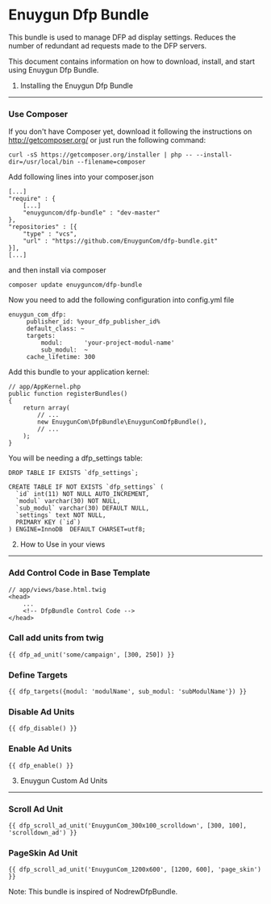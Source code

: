 Enuygun Dfp Bundle
==================

This bundle is used to manage DFP ad display settings. Reduces the number of redundant ad requests made to the DFP servers.

This document contains information on how to download, install, and start
using Enuygun Dfp Bundle.

1) Installing the Enuygun Dfp Bundle
------------------------------------

### Use Composer

If you don't have Composer yet, download it following the instructions on
http://getcomposer.org/ or just run the following command:

    curl -sS https://getcomposer.org/installer | php -- --install-dir=/usr/local/bin --filename=composer

Add following lines into your composer.json

    [...]
    "require" : {
        [...]
        "enuyguncom/dfp-bundle" : "dev-master"
    },
    "repositories" : [{
        "type" : "vcs",
        "url" : "https://github.com/EnuygunCom/dfp-bundle.git"
    }],
    [...]

and then install via composer

    composer update enuyguncom/dfp-bundle

Now you need to add the following configuration into config.yml file

    enuygun_com_dfp:
         publisher_id: %your_dfp_publisher_id%
         default_class: ~
         targets:
             modul:      'your-project-modul-name'
             sub_modul:  ~
         cache_lifetime: 300



Add this bundle to your application kernel:

    // app/AppKernel.php
    public function registerBundles()
    {
        return array(
            // ...
            new EnuygunCom\DfpBundle\EnuygunComDfpBundle(),
            // ...
        );
    }
    
You will be needing a dfp_settings table:

    DROP TABLE IF EXISTS `dfp_settings`;
    
    CREATE TABLE IF NOT EXISTS `dfp_settings` (
      `id` int(11) NOT NULL AUTO_INCREMENT,
      `modul` varchar(30) NOT NULL,
      `sub_modul` varchar(30) DEFAULT NULL,
      `settings` text NOT NULL,
      PRIMARY KEY (`id`)
    ) ENGINE=InnoDB  DEFAULT CHARSET=utf8;

2) How to Use in your views
---------------------------

### Add Control Code in Base Template

    // app/views/base.html.twig
    <head>
        ...
        <!-- DfpBundle Control Code -->
    </head>
    
### Call add units from twig

    {{ dfp_ad_unit('some/campaign', [300, 250]) }}
    
### Define Targets

    {{ dfp_targets({modul: 'modulName', sub_modul: 'subModulName'}) }}
    
### Disable Ad Units

    {{ dfp_disable() }}
    
### Enable Ad Units

    {{ dfp_enable() }}
    
    
3) Enuygun Custom Ad Units
--------------------------
    
### Scroll Ad Unit

    {{ dfp_scroll_ad_unit('EnuygunCom_300x100_scrolldown', [300, 100], 'scrolldown_ad') }}
    
### PageSkin Ad Unit

    {{ dfp_scroll_ad_unit('EnuygunCom_1200x600', [1200, 600], 'page_skin') }}



Note: This bundle is inspired of NodrewDfpBundle.